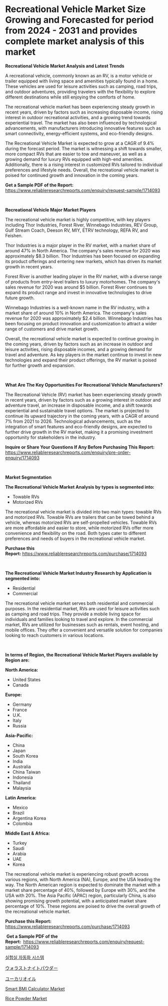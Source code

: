 <p><h1>Recreational Vehicle Market Size Growing and Forecasted for period from 2024 - 2031 and provides complete market analysis of this market</h1></p><p><strong>Recreational Vehicle Market Analysis and Latest Trends</strong></p>
<p><p>A recreational vehicle, commonly known as an RV, is a motor vehicle or trailer equipped with living space and amenities typically found in a home. These vehicles are used for leisure activities such as camping, road trips, and outdoor adventures, providing travelers with the flexibility to explore different destinations while still enjoying the comforts of home.</p><p>The recreational vehicle market has been experiencing steady growth in recent years, driven by factors such as increasing disposable income, rising interest in outdoor recreational activities, and a growing trend towards experiential travel. The market has also been influenced by technological advancements, with manufacturers introducing innovative features such as smart connectivity, energy-efficient systems, and eco-friendly designs.</p><p>The Recreational Vehicle Market is expected to grow at a CAGR of 9.4% during the forecast period. The market is witnessing a shift towards smaller, more compact RVs that are easier to tow and maneuver, as well as a growing demand for luxury RVs equipped with high-end amenities. Additionally, there is a rising interest in customized RVs tailored to individual preferences and lifestyle needs. Overall, the recreational vehicle market is poised for continued growth and innovation in the coming years.</p></p>
<p><strong>Get a Sample PDF of the Report:&nbsp;</strong> <a href="https://www.reliableresearchreports.com/enquiry/request-sample/1714093">https://www.reliableresearchreports.com/enquiry/request-sample/1714093</a></p>
<p>&nbsp;</p>
<p><strong>Recreational Vehicle Major Market Players</strong></p>
<p><p>The recreational vehicle market is highly competitive, with key players including Thor Industries, Forest River, Winnebago Industries, REV Group, Gulf Stream Coach, Deeson RV, MIY, ETRV technology, REFA RV, and Feishen.</p><p>Thor Industries is a major player in the RV market, with a market share of around 47% in North America. The company's sales revenue for 2020 was approximately $8.3 billion. Thor Industries has been focused on expanding its product offerings and entering new markets, which has driven its market growth in recent years.</p><p>Forest River is another leading player in the RV market, with a diverse range of products from entry-level trailers to luxury motorhomes. The company's sales revenue for 2020 was around $5 billion. Forest River continues to expand its product range and invest in innovative technologies to drive future growth.</p><p>Winnebago Industries is a well-known name in the RV industry, with a market share of around 10% in North America. The company's sales revenue for 2020 was approximately $2.4 billion. Winnebago Industries has been focusing on product innovation and customization to attract a wider range of customers and drive market growth.</p><p>Overall, the recreational vehicle market is expected to continue growing in the coming years, driven by factors such as an increase in outdoor and leisure activities, rising disposable incomes, and a growing demand for travel and adventure. As key players in the market continue to invest in new technologies and expand their product offerings, the RV market is poised for further growth and expansion.</p></p>
<p>&nbsp;</p>
<p><strong>What Are The Key Opportunities For Recreational Vehicle Manufacturers?</strong></p>
<p><p>The Recreational Vehicle (RV) market has been experiencing steady growth in recent years, driven by factors such as a growing interest in outdoor and adventure travel, an increase in disposable income, and a shift towards experiential and sustainable travel options. The market is projected to continue its upward trajectory in the coming years, with a CAGR of around 7% from 2021 to 2026. Technological advancements, such as the integration of smart features and eco-friendly designs, are expected to further drive growth in the RV market, making it a promising investment opportunity for stakeholders in the industry.</p></p>
<p><strong>Inquire or Share Your Questions If Any Before Purchasing This Report:</strong> <a href="https://www.reliableresearchreports.com/enquiry/pre-order-enquiry/1714093">https://www.reliableresearchreports.com/enquiry/pre-order-enquiry/1714093</a></p>
<p>&nbsp;</p>
<p><strong>Market Segmentation</strong></p>
<p><strong>The Recreational Vehicle Market Analysis by types is segmented into:</strong></p>
<p><ul><li>Towable RVs</li><li>Motorized RVs</li></ul></p>
<p><p>The recreational vehicle market is divided into two main types: towable RVs and motorized RVs. Towable RVs are trailers that can be towed behind a vehicle, whereas motorized RVs are self-propelled vehicles. Towable RVs are more affordable and easier to store, while motorized RVs offer more convenience and flexibility on the road. Both types cater to different preferences and needs of buyers in the recreational vehicle market.</p></p>
<p><strong>Purchase this Report:&nbsp;</strong><a href="https://www.reliableresearchreports.com/purchase/1714093">https://www.reliableresearchreports.com/purchase/1714093</a></p>
<p>&nbsp;</p>
<p><strong>The Recreational Vehicle Market Industry Research by Application is segmented into:</strong></p>
<p><ul><li>Residential</li><li>Commercial</li></ul></p>
<p><p>The recreational vehicle market serves both residential and commercial purposes. In the residential market, RVs are used for leisure activities such as camping and road trips. They provide a mobile living space for individuals and families looking to travel and explore. In the commercial market, RVs are utilized for businesses such as rentals, event hosting, and mobile offices. They offer a convenient and versatile solution for companies looking to reach customers in various locations.</p></p>
<p>&nbsp;</p>
<p><strong>In terms of Region, the Recreational Vehicle Market Players available by Region are:</strong></p>
<p>
    <p> <strong> North America: </strong>
        <ul>
            <li>United States</li>
            <li>Canada</li>
        </ul>
        </p> 
    <p> <strong> Europe: </strong>
        <ul>
            <li>Germany</li>
            <li>France</li>
            <li>U.K.</li>
            <li>Italy</li>
            <li>Russia</li>
        </ul>
        </p> 
    <p> <strong> Asia-Pacific: </strong>
        <ul>
            <li>China</li>
            <li>Japan</li>
            <li>South Korea</li>
            <li>India</li>
            <li>Australia</li>
            <li>China Taiwan</li>
            <li>Indonesia</li>
            <li>Thailand</li>
            <li>Malaysia</li>
        </ul>
        </p> 
    <p> <strong> Latin America: </strong>
        <ul>
            <li>Mexico</li>
            <li>Brazil</li>
            <li>Argentina Korea</li>
            <li>Colombia</li>
        </ul>
        </p> 
    <p> <strong> Middle East & Africa: </strong>
        <ul>
            <li>Turkey</li>
            <li>Saudi</li>
            <li>Arabia</li>
            <li>UAE</li>
            <li>Korea</li>
        </ul>
    </p>
    </p>
<p><p>The recreational vehicle market is experiencing robust growth across various regions, with North America (NA), Europe, and the USA leading the way. The North American region is expected to dominate the market with a market share percentage of 40%, followed by Europe with 30%, and the USA with 20%. The Asia Pacific (APAC) region, particularly China, is also showing promising growth potential, with a anticipated market share percentage of 10%. These regions are poised to drive the overall growth of the recreational vehicle market.</p></p>
<p><strong>Purchase this Report: </strong><a href="https://www.reliableresearchreports.com/purchase/1714093">https://www.reliableresearchreports.com/purchase/1714093</a></p>
<p>&nbsp;<strong>Get a Sample PDF of the Report:&nbsp;&nbsp;</strong><a href="https://www.reliableresearchreports.com/enquiry/request-sample/1714093">https://www.reliableresearchreports.com/enquiry/request-sample/1714093</a></p>
<p><strong></strong></p>
<p><p><a href="https://github.com/vsn7qpua81q/Market-Research-Report-List-1/blob/main/5209872187743.md">실험실 자동화 시스템</a></p><p><a href="https://github.com/adcxff01450218/Market-Research-Report-List-1/blob/main/2053531187808.md">ウォラストナイトパウダー</a></p><p><a href="https://github.com/xnljig2898992/Market-Research-Report-List-1/blob/main/4803548187807.md">ユーカリオイル</a></p><p><a href="https://issuu.com/reportprime-2/docs/smart-bmi-calculator-market-size-2030.pptx">Smart BMI Calculator Market</a></p><p><a href="https://issuu.com/reportprime-2/docs/rice-powder-market-size-2030.pptx">Rice Powder Market</a></p></p>